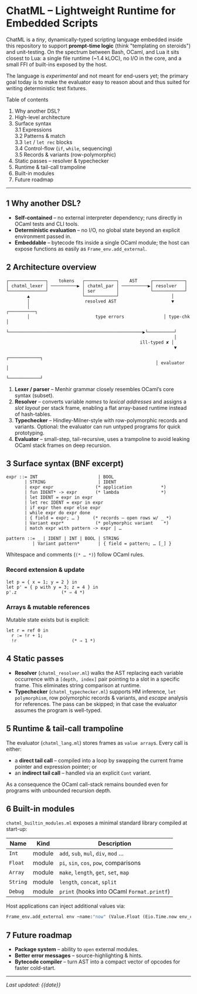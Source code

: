 # ChatML – Lightweight Runtime for Embedded Scripts

ChatML is a *tiny*, dynamically-typed scripting language embedded inside
this repository to support **prompt-time logic** (think "templating on
steroids") and unit-testing.  On the spectrum between Bash, OCaml, and
Lua it sits closest to Lua: a single file runtime (~1.4 kLOC), no I/O in
the core, and a small FFI of built-ins exposed by the host.

The language is *experimental* and not meant for end-users yet; the
primary goal today is to make the evaluator easy to reason about and thus
suited for writing deterministic test fixtures.

Table of contents

1. Why another DSL?
2. High-level architecture
3. Surface syntax  
   3.1  Expressions  
   3.2  Patterns & match  
   3.3  `let` / `let rec` blocks  
   3.4  Control-flow (`if`, `while`, sequencing)  
   3.5  Records & variants (row-polymorphic)
4. Static passes – resolver & typechecker
5. Runtime & tail-call trampoline
6. Built-in modules
7. Future roadmap

---

## 1  Why another DSL?

* **Self-contained** – no external interpreter dependency; runs directly in
  OCaml tests and CLI tools.
* **Deterministic evaluation** – no I/O, no global state beyond an
  explicit environment passed in.
* **Embeddable** – bytecode fits inside a single OCaml module; the host can
  expose functions as easily as `Frame_env.add_external`.

## 2  Architecture overview

```
┌──────────────┐    tokens   ┌────────────┐    AST     ┌────────────┐
│ chatml_lexer │ ──────────▶ │ chatml_par │ ──────────▶│ resolver   │
└──────────────┘             │ ser        │            └────────────┘
        ▲                    └────────────┘                    │
        │                     resolved AST                     ▼
        │                                                   ┌──────────┐
        │                         type errors               │ type-chk │
        └───────────────────────────────────────────────────▶└──────────┘
                                                                │
                                                   ill-typed ✘ │
                                                                ▼
                                                         ┌────────────┐
                                                         │ evaluator  │
                                                         └────────────┘
```

1. **Lexer / parser** – Menhir grammar closely resembles OCaml’s core
   syntax (subset).
2. **Resolver** – converts variable *names* to *lexical addresses* and
   assigns a *slot layout* per stack frame, enabling a flat array-based
   runtime instead of hash-tables.
3. **Typechecker** – Hindley-Milner-style with row-polymorphic records and
   variants.  Optional: the evaluator can run untyped programs for quick
   prototyping.
4. **Evaluator** – small-step, tail-recursive, uses a trampoline to avoid
   leaking OCaml stack frames on deep recursion.

## 3  Surface syntax (BNF excerpt)

```
expr ::= INT                       | BOOL
       | STRING                    | IDENT
       | expr expr                (* application           *)
       | fun IDENT* -> expr       (* lambda                *)
       | let IDENT = expr in expr
       | let rec IDENT = expr in expr
       | if expr then expr else expr
       | while expr do expr done
       | { field = expr; … }     (* records – open rows w/ _ *)
       | Variant expr*            (* polymorphic variant    *)
       | match expr with pattern -> expr | …

pattern ::= _ | IDENT | INT | BOOL | STRING
          | Variant pattern*       | { field = pattern; … [_] }
```

Whitespace and comments (`(* … *)`) follow OCaml rules.

### Record extension & update

```chatml
let p = { x = 1; y = 2 } in
let p' = { p with y = 3; z = 4 } in
p'.z                 (* ⇒ 4 *)
```

### Arrays & mutable references

Mutable state exists but is explicit:

```chatml
let r = ref 0 in
  r := !r + 1;
  !r                     (* ⇒ 1 *)
```

## 4  Static passes

* **Resolver** (`chatml_resolver.ml`) walks the AST replacing each variable
  occurrence with a `[depth, index]` pair pointing to a slot in a specific
  frame.  This eliminates string comparison at runtime.
* **Typechecker** (`chatml_typechecker.ml`) supports HM inference, `let
  polymorphism`, row polymorphic records & variants, and *escape* analysis
  for references.  The pass can be skipped; in that case the evaluator
  assumes the program is well-typed.

## 5  Runtime & tail-call trampoline

The evaluator (`chatml_lang.ml`) stores frames as `value array`s.  Every
call is either:

* a **direct tail call** – compiled into a loop by swapping the current
  frame pointer and expression pointer; or
* an **indirect tail call** – handled via an explicit `Cont` variant.

As a consequence the OCaml call-stack remains bounded even for programs
with unbounded recursion depth.

## 6  Built-in modules

`chatml_builtin_modules.ml` exposes a minimal standard library compiled at
start-up:

| Name       | Kind      | Description                              |
|------------|-----------|------------------------------------------|
| `Int`      | module    | `add`, `sub`, `mul`, `div`, `mod` …      |
| `Float`    | module    | `pi`, `sin`, `cos`, `pow`, comparisons   |
| `Array`    | module    | `make`, `length`, `get`, `set`, `map`    |
| `String`   | module    | `length`, `concat`, `split`              |
| `Debug`    | module    | `print` (hooks into OCaml `Format.printf`)|

Host applications can inject additional values via:

```ocaml
Frame_env.add_external env ~name:"now" (Value.Float (Eio.Time.now env_clock))
```

## 7  Future roadmap

* **Package system** – ability to `open` external modules.
* **Better error messages** – source-highlighting & hints.
* **Bytecode compiler** – turn AST into a compact vector of opcodes for
  faster cold-start.

---

*Last updated: {{date}}*


